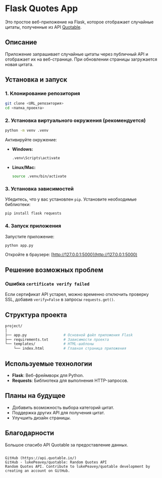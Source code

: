 
# Flask Quotes App

Это простое веб-приложение на Flask, которое отображает случайные цитаты, полученные из API [Quotable](https://api.quotable.io).

## Описание

Приложение запрашивает случайные цитаты через публичный API и отображает их на веб-странице. При обновлении страницы загружается новая цитата.

## Установка и запуск

### 1. Клонирование репозитория

```bash
git clone <URL_репозитория>
cd <папка_проекта>
```

### 2. Установка виртуального окружения (рекомендуется)

```bash
python -m venv .venv
```

Активируйте окружение:

- **Windows:**

  ```bash
  .venv\Scripts\activate
  ```

- **Linux/Mac:**

  ```bash
  source .venv/bin/activate
  ```

### 3. Установка зависимостей

Убедитесь, что у вас установлен `pip`. Установите необходимые библиотеки:

```bash
pip install flask requests
```

### 4. Запуск приложения

Запустите приложение:

```bash
python app.py
```

Откройте в браузере: [http://127.0.0.1:5000](http://127.0.0.1:5000)

## Решение возможных проблем

### Ошибка `certificate verify failed`

Если сертификат API устарел, можно временно отключить проверку SSL, добавив `verify=False` в запросы `requests.get()`.

## Структура проекта

```bash
project/
│
├── app.py                 # Основной файл приложения Flask
├── requirements.txt       # Зависимости проекта
└── templates/             # HTML-шаблоны
    └── index.html         # Главная страница приложения
```

## Используемые технологии

- **Flask**: Веб-фреймворк для Python.
- **Requests**: Библиотека для выполнения HTTP-запросов.

## Планы на будущее

- Добавить возможность выбора категорий цитат.
- Поддержка других API для получения цитат.
- Улучшить дизайн страницы.

## Благодарности

Большое спасибо API Quotable за предоставление данных.
```

GitHub (https://api.quotable.io/)
GitHub - lukePeavey/quotable: Random Quotes API
Random Quotes API. Contribute to lukePeavey/quotable development by creating an account on GitHub.